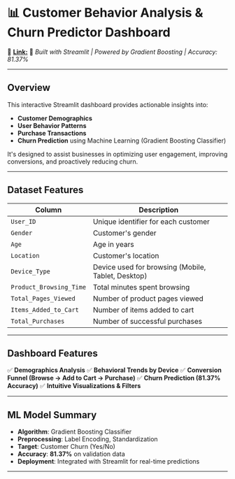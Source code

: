 
# 📊 Customer Behavior Analysis & Churn Predictor Dashboard

🚀 **[Link:](https://customer-segmentation-eaglfymbw6yea7umryufvg.streamlit.app/)**
🔗 *Built with Streamlit | Powered by Gradient Boosting | Accuracy: 81.37%*

---

## Overview

This interactive Streamlit dashboard provides actionable insights into:

* **Customer Demographics**
* **User Behavior Patterns**
* **Purchase Transactions**
* **Churn Prediction** using Machine Learning (Gradient Boosting Classifier)

It's designed to assist businesses in optimizing user engagement, improving conversions, and proactively reducing churn.

---

## Dataset Features

| Column                  | Description                                        |
| ----------------------- | -------------------------------------------------- |
| `User_ID`               | Unique identifier for each customer                |
| `Gender`                | Customer's gender                                  |
| `Age`                   | Age in years                                       |
| `Location`              | Customer's location                                |
| `Device_Type`           | Device used for browsing (Mobile, Tablet, Desktop) |
| `Product_Browsing_Time` | Total minutes spent browsing                       |
| `Total_Pages_Viewed`    | Number of product pages viewed                     |
| `Items_Added_to_Cart`   | Number of items added to cart                      |
| `Total_Purchases`       | Number of successful purchases                     |

---

## Dashboard Features

✅ **Demographics Analysis**
✅ **Behavioral Trends by Device**
✅ **Conversion Funnel (Browse → Add to Cart → Purchase)**
✅ **Churn Prediction (81.37% Accuracy)**
✅ **Intuitive Visualizations & Filters**

---

## ML Model Summary

* **Algorithm**: Gradient Boosting Classifier
* **Preprocessing**: Label Encoding, Standardization
* **Target**: Customer Churn (Yes/No)
* **Accuracy**: **81.37%** on validation data
* **Deployment**: Integrated with Streamlit for real-time predictions

---






